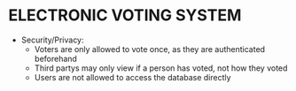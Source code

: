 # ELECTRONIC VOTING SYSTEM

-   Security/Privacy:
    -   Voters are only allowed to vote once, as they are authenticated beforehand
    -   Third partys may only view if a person has voted, not how they voted
    -   Users are not allowed to access the database directly
